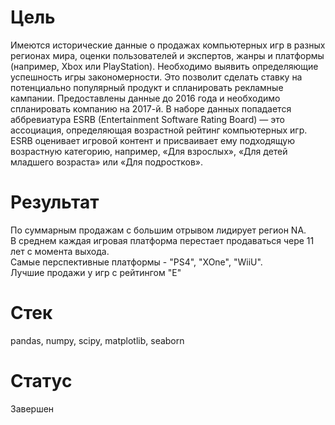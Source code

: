 # Цель
Имеются исторические данные о продажах компьютерных игр в разных регионах мира, оценки пользователей и экспертов, жанры и платформы (например, Xbox или PlayStation).
Необходимо выявить определяющие успешность игры закономерности. Это позволит сделать ставку на потенциально популярный продукт и спланировать рекламные кампании.
Предоставлены данные до 2016 года и необходимо спланировать компанию на 2017-й.
В наборе данных попадается аббревиатура ESRB (Entertainment Software Rating Board) — это ассоциация, определяющая возрастной рейтинг компьютерных игр. ESRB оценивает игровой контент и присваивает ему подходящую возрастную категорию, например, «Для взрослых», «Для детей младшего возраста» или «Для подростков».

# Результат
По суммарным продажам с большим отрывом лидирует регион NA.  
В среднем каждая игровая платформа перестает продаваться чере 11 лет с момента выхода.  
Самые перспективные платформы - "PS4", "XOne", "WiiU".  
Лучшие продажи у игр с рейтингом "E"


# Стек
pandas, numpy, scipy, matplotlib, seaborn

# Статус
Завершен
